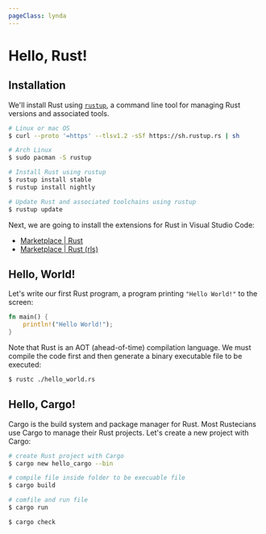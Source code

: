 ```yaml
---
pageClass: lynda
---
```


# Hello, Rust!

## Installation

We'll install Rust using [`rustup`](https://rustup.rs/), a command line tool for managing Rust versions and associated tools.

```bash
# Linux or mac OS
$ curl --proto '=https' --tlsv1.2 -sSf https://sh.rustup.rs | sh

# Arch Linux
$ sudo pacman -S rustup

# Install Rust using rustup
$ rustup install stable
$ rustup install nightly

# Update Rust and associated toolchains using rustup
$ rustup update
```

Next, we are going to install the extensions for Rust in Visual Studio Code:

- [Marketplace | Rust](https://marketplace.visualstudio.com/items?itemName=kalitaalexey.vscode-rust)
- [Marketplace | Rust (rls)](https://marketplace.visualstudio.com/items?itemName=rust-lang.rust)

## Hello, World!

Let's write our first Rust program, a program printing `"Hello World!"` to the screen:

```rust
fn main() {
    println!("Hello World!");
}
```

Note that Rust is an AOT (ahead-of-time) compilation language. We must compile the code first and then generate a binary executable file to be executed:

```bash
$ rustc ./hello_world.rs
```

## Hello, Cargo!

Cargo is the build system and package manager for Rust. Most Rustecians use Cargo to manage their Rust projects. Let's create a new project with Cargo:

```bash
# create Rust project with Cargo
$ cargo new hello_cargo --bin

# compile file inside folder to be execuable file
$ cargo build

# comfile and run file
$ cargo run

$ cargo check
```
